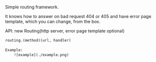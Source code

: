 Simple routing framework.

It knows how to answer on bad request 404 or 405 and have error page template, which you can change, from the box.

API:
    new Routing(http server, error page template optional)

    routing.(method)(url, handler)

    Example:
        ![example](./example.png)
